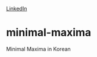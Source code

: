 [LinkedIn](https://www.linkedin.com/posts/seung-yeop-yang_maxima-a-computer-algebra-system-activity-7265963221130326016-cojO?utm_source=share&utm_medium=member_desktop)
# minimal-maxima
Minimal Maxima in Korean

